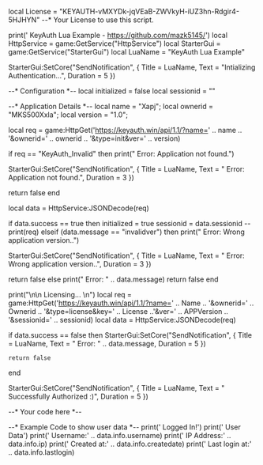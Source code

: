 local License = "KEYAUTH-vMXYDk-jqVEaB-ZWVkyH-iUZ3hn-Rdgir4-5HJHYN" --* Your License to use this script.

print(' KeyAuth Lua Example - https://github.com/mazk5145/')
local HttpService = game:GetService("HttpService")
local StarterGui = game:GetService("StarterGui")
local LuaName = "KeyAuth Lua Example"

StarterGui:SetCore("SendNotification", {
	Title = LuaName,
	Text = "Intializing Authentication...",
	Duration = 5
})

--* Configuration *--
local initialized = false
local sessionid = ""


--* Application Details *--
local name = "Xapj";
local ownerid = "MKS500Xxla";
local version = "1.0";

local req = game:HttpGet('https://keyauth.win/api/1.1/?name=' .. name .. '&ownerid=' .. ownerid .. '&type=init&ver=' .. version)

if req == "KeyAuth_Invalid" then 
   print(" Error: Application not found.")

   StarterGui:SetCore("SendNotification", {
	   Title = LuaName,
	   Text = " Error: Application not found.",
	   Duration = 3
   })

   return false
end

local data = HttpService:JSONDecode(req)

if data.success == true then
   initialized = true
   sessionid = data.sessionid
   --print(req)
elseif (data.message == "invalidver") then
   print(" Error: Wrong application version..")

   StarterGui:SetCore("SendNotification", {
	   Title = LuaName,
	   Text = " Error: Wrong application version..",
	   Duration = 3
   })

   return false
else
   print(" Error: " .. data.message)
   return false
end

print("\n\n Licensing... \n")
local req = game:HttpGet('https://keyauth.win/api/1.1/?name=' .. Name .. '&ownerid=' .. Ownerid .. '&type=license&key=' .. License ..'&ver=' .. APPVersion .. '&sessionid=' .. sessionid)
local data = HttpService:JSONDecode(req)


if data.success == false then 
    StarterGui:SetCore("SendNotification", {
	    Title = LuaName,
	    Text = " Error: " .. data.message,
	    Duration = 5
    })

    return false
end

StarterGui:SetCore("SendNotification", {
	Title = LuaName,
	Text = " Successfully Authorized :)",
	Duration = 5
})


--* Your code here *--

--* Example Code to show user data *-- 
print(' Logged In!')
print(' User Data')
print(' Username:' .. data.info.username)
print(' IP Address:' .. data.info.ip)
print(' Created at:' .. data.info.createdate)
print(' Last login at:' .. data.info.lastlogin)
